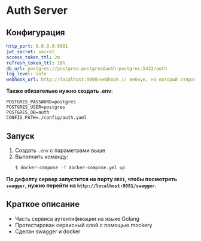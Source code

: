 # Auth Server

## Конфигурация

```yaml
http_port: 0.0.0.0:8081
jwt_secret: secret
access_token_ttl: 2m
refresh_token_ttl: 10h
db_url: postgres://postgres:postgres@auth-postgres:5432/auth
log_level: info
webhook_url: http://localhost:9090/webhook // вебхук, на который отправляется информация, если ip адреса не совпадают, при запуске докера также поднимается сервер с этим эндпоинтом и логирует тело запроса
```

**Также обязательно нужно создать .env**:

```.env
POSTGRES_PASSWORD=postgres
POSTGRES_USER=postgres
POSTGRES_DB=auth
CONFIG_PATH=./config/auth.yaml
```

## Запуск

1. Создать `.env` с параметрами выше
2. Выполнить команду:
    ```bash
    $ docker-compose -f docker-compose.yml up
    ```

**По дефолту сервер запустится на порту `8081`, чтобы посмотреть `swagger`, нужно перейти на `http://localhost:8081/swagger`.**

## Краткое описание

- Часть сервиса аутентификации на языке Golang
- Протестирован сервисный слой с помощью mockery
- Сделан swagger и docker
